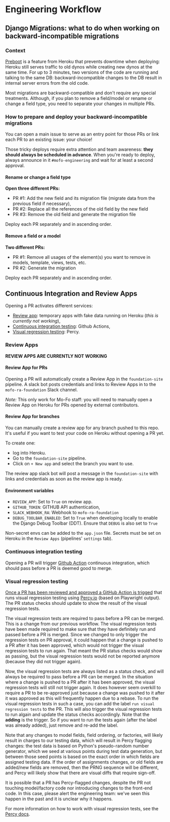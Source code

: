 # Engineering Workflow

## Django Migrations: what to do when working on backward-incompatible migrations

### Context

[Preboot](https://devcenter.heroku.com/articles/preboot) is a feature from Heroku that prevents downtime when deploying: Heroku still serves traffic to old dynos while creating new dynos at the same time. For up to 3 minutes, two versions of the code are running and talking to the same DB: backward-incompatible changes to the DB result in internal server errors from the old code.

Most migrations are backward-compatible and don't require any special treatments. Although, if you plan to remove a field/model or rename or change a field type, you need to separate your changes in multiple PRs.

### How to prepare and deploy your backward-incompatible migrations

You can open a main issue to serve as an entry point for those PRs or link each PR to an existing issue: your choice!

Those tricky deploys require extra attention and team awareness: **they should always be scheduled in advance**. When you're ready to deploy, always announce in it `#mofo-engineering` and wait for at least a second approval.

#### Rename or change a field type

**Open three different PRs:**
- PR #1: Add the new field and its migration file (migrate data from the previous field if necessary),
- PR #2: Replace all the references of the old field by the new field
- PR #3: Remove the old field and generate the migration file

Deploy each PR separately and in ascending order.

#### Remove a field or a model

**Two different PRs:**

- PR #1: Remove all usages of the element(s) you want to remove in models, template, views, tests, etc.
- PR #2: Generate the migration

Deploy each PR separately and in ascending order.

## Continuous Integration and Review Apps

Opening a PR activates different services:

- [Review app](#review-apps): temporary apps with fake data running on Heroku (*this is currently not working*),
- [Continuous integration testing](#continuous-integration-testing): Github Actions,
- [Visual regression testing](#visual-regression-testing): Percy.

### Review Apps

**REVIEW APPS ARE CURRENTLY NOT WORKING**

#### Review App for PRs

Opening a PR will automatically create a Review App in the `foundation-site` pipeline. A slack bot posts credentials and links to Review Apps in to the `mofo-ra-foundation` Slack channel.

*Note:* This only work for Mo-Fo staff: you will need to manually open a Review App on Heroku for PRs opened by external contributors.

#### Review App for branches

You can manually create a review app for any branch pushed to this repo. It's useful if you want to test your code on Heroku without opening a PR yet.

To create one:
- log into Heroku.
- Go to the `foundation-site` pipeline.
- Click on `+ New app` and select the branch you want to use.

The review app slack bot will post a message in the `foundation-site` with links and credentials as soon as the review app is ready.

#### Environment variables

- `REVIEW_APP`: Set to `True` on review app.
- `GITHUB_TOKEN`: GITHUB API authentication,
- `SLACK_WEBHOOK_RA`: Webhook to `mofo-ra-foundation`
- `DEBUG_TOOLBAR_ENABLED`: Set to `True` when developing locally to enable the Django Debug Toolbar (DDT). Ensure that `DEBUG` is also set to `True`

Non-secret envs can be added to the `app.json` file. Secrets must be set on Heroku in the `Review Apps` (pipelines' `settings` tab).

### Continuous integration testing

Opening a PR will trigger [Github Action](https://github.com/mozilla/foundation.mozilla.org/actions) continuous integration, which should pass before a PR is deemed good to merge.

### Visual regression testing

[Once a PR has been reviewed and approved a GitHub Action is trigged](https://docs.github.com/en/actions/using-workflows/events-that-trigger-workflows#running-a-workflow-when-a-pull-request-is-approved) that runs visual regression testing using [Percy.io](https://percy.io) (based on Playwright output).
The PR status checks should update to show the result of the visual regression tests.

The visual regression tests are required to pass before a PR can be merged.
This is a change from our previous workflow.
The visual regression tests have been made required to make sure that they have definitely run and passed before a PR is merged.
Since we changed to only trigger the regression tests on PR approval, it could happen that a change is pushed to a PR after it has been approved, which would not trigger the visual regression tests to run again.
That meant the PR status checks would show as passing, but the visual regression tests would not be reported anymore (because they did not trigger again).

Now, the visual regression tests are always listed as a status check, and will always be required to pass before a PR can be merged.
In the situation where a change is pushed to a PR after it has been approved, the visual regression tests will still not trigger again.
It does however seem overkill to require a PR to be re-approved just because a change was pushed to it after it was approved as this will frequently happen due to a rebase.
To run the visual regression tests in such a case, you can add the label `run visual regression tests` to the PR.
This will also trigger the visual regression tests to run algain and update the status checks accordingly.
Note that the **adding** is the trigger.
So if you want to run the tests again (after the label was already added), just remove and re-add the label.

Note that any changes to model fields, field ordering, or factories, will likely result in charges to our testing data, which will result in Percy flagging changes: the test data is based on Python's pseudo-random number generator, which we seed at various points during test data generation, but between those seed points is based on the exact order in which fields are assigned testing data. If the order of assignments changes, or old fields are added/new fields are removed, then the PRNG sequence will be different, and Percy will likely show that there are visual diffs that require sign-off.

It is possible that a PR has Percy-flagged changes, despite the PR not touching model/factory code nor introducing changes to the front-end code. In this case, please alert the engineering team: we've seen this happen in the past and it is unclear why it happens.

For more information on how to work with visual regression tests, see the [Percy docs](https://docs.percy.io/docs).
